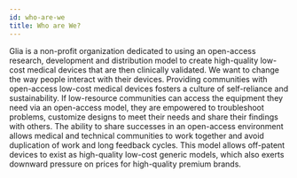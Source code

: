 ```yaml
---
id: who-are-we
title: Who are We?
---
```


Glia is a non-profit organization dedicated to using an open-access research, development and distribution model to create high-quality low-cost medical devices that are then clinically validated. 
We want to change the way people interact with their devices. Providing communities with open-access low-cost medical devices fosters a culture of self-reliance and sustainability. 
If low-resource communities can access the equipment they need via an open-access model, they are empowered to troubleshoot problems, customize designs to meet their needs and share their findings with others. 
The ability to share successes in an open-access environment allows medical and technical communities to work together and avoid duplication of work and long feedback cycles. 
This model allows off-patent devices to exist as high-quality low-cost generic models, which also exerts downward pressure on prices for high-quality premium brands.
